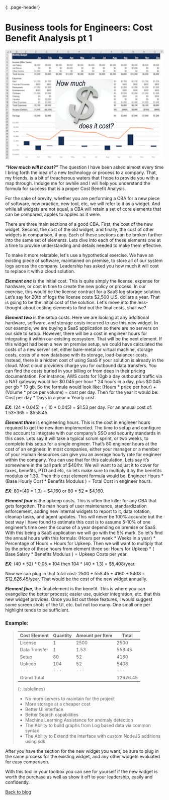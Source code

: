 {: .page-header}  
  
# Business tools for Engineers: Cost Benefit Analysis pt 1

![How much will it cost?](./howmuch.jpg)

***“How much will it cost?”*** The question I have been asked almost every time I bring forth the idea of a new technology or process to a company. That, my friends, is a bit of treacherous waters that I hope to provide you with a map through. Indulge me for awhile and I will  help you understand the formula for success that is a proper Cost Benefit Analysis.

For the sake of brevity, whether you are performing a CBA for a new piece of software, new practice, new tool, etc, we will refer to it as a widget. And while all widgets are not equal, a CBA will retain a set of core elements that can be compared, apples to apples as it were.

There are three main sections of a good CBA. First, the cost of the new widget. Second, the cost of the old widget, and finally, the cost of other widgets in comparison, if any. Each of these sections can be broken further into the same set of elements. Lets dive into each of these elements one at a time to provide understanding and details needed to make them effective. 

To make it more relatable,  let's use a hypothetical exercise. We have an existing piece of software, maintained on premise, to store all of our system logs across the company. Leadership has asked you how much it will cost to replace it with a cloud solution.

***Element one*** is the initial cost. This is quite simply the license, expense for hardware, or cost in time to create the new policy or process. In our exercise, this would be the license contract for a SaaS log storage solution.  Let’s say for 20tb of logs the license costs $2,500 U.S. dollars a year. That is going to be the initial cost of the solution. Let's move into the less-thought-about costing elements to find out the final costs, shall we?

***Element two*** is the setup costs. Here we are looking at any additional hardware, software, and storage costs incurred to use this new widget. In our example, we are buying a SaaS application so there are no servers on our side to setup. However, there will be a cost in engineer hours for integrating it within our existing ecosystem. That will be the next element. If this widget had been a new on premise setup, we could have calculated the costs of a new server set, either bare-metal or virtual machine, storage costs, costs of a new database with its storage, load-balancer costs. Instead, there is a hidden cost of using SaaS if your solution is already in the cloud. Most cloud providers charge you for outbound data transfers. You can find the costs buried in your billing or from deep in their pricing documentation. For instance, AWS costs for 10gb a day outbound traffic via a NAT gateway would be: $0.045 per hour * 24 hours in a day, plus $0.045 per gb * 10 gb. So the formula would look like:  (Hours * price per hour) + (Volume * price per volume) = cost per day. Then for the year it would be: Cost per day * Days in a year = Yearly cost.  
  
***EX***: (24 * 0.045) + ( 10 * 0.045) = $1.53 per day. For an annual cost of: 1.53*365 = $558.45.

***Element three*** is engineering hours. This is the cost in engineer hours required to get the new item implemented. The time to setup and configure the account to integrate with our company’s SSO and security standards in this case. Lets say it will take a typical scrum sprint, or two weeks, to complete this setup for a single engineer. That’s 80 engineer hours at the cost of an engineer. In most companies, either your manager or a member of your Human Resources can give you an average hourly rate for engineer within the company. You can use that for this calculation. Lets say it’s somewhere in the ball park of $40/hr. We will want to adjust it to cover for taxes, benefits, PTO and etc, so lets make sure to multiply it by the benefits modulus or 1.30. Then this cost element formula would be: Engineer Hours * (Base Hourly Cost * Benefits Modulus )  = Total Cost in engineer hours.  
  
***EX***: 80*(40 * 1.3) = $4,160 or 80 * 52 = $4,160.

***Element four*** is the upkeep costs. This is often the killer for any CBA that gets forgotten. The man hours of user maintenance, standardization enforcement, adding new internal widgets to report to it, data rotation, cleanup tasks, and agent updates. This will never be 100% accurate but the best way I have found to estimate this cost is to assume 5-10% of one engineer’s time over the course of a year depending on premise or SaaS. With this being a SaaS application we will go with the 5% mark. So let's find the annual hours with this formula: (Hours per week * Weeks in a year) * Percentage of Hours = Hours for Upkeep. Then we will want to multiply that by the price of those hours from element three so: Hours for Upkeep * ( Base Salary * Benefits Modulus ) = Upkeep Costs per year.  
  
***EX***: (40 * 52) * 0.05 = 104 then 104 * (40 * 1.3) = $5,408/year.

Now we can plug in that total cost: 2500 + 558.45 + 4160 + 5408 = $12,626.45/year. That would be the cost of the new widget annually. 

***Element five***, the final element is the benefit. This is where you can evangelize the better process; easier use, quicker integration, etc. that this new widget provides. Once you list out these features, I would suggest some screen shots of the UI, etc. but not too many. One small one per highlight tends to be sufficient.

### **Example:**  
> | Cost Element | Quantity | Amount per Item | Total |  
> | --- | --- | --- | --- |  
> | License | 1 | 2500 | 2500 |  
> | Data Transfer | 1 | 1.53 | 558.45 |  
> | Setup | 80 | 52 | 4160 |  
> | Upkeep | 104 | 52 | 5408 |  
> | --- | --- | --- | --- |  
> | Grand Total | | | 12626.45 |  
>  {: .tablelines}  
>   
>  * No more servers to maintain for the project
>  * More storage at a cheaper cost
>  * Better UI interface
>  * Better Search capabilities
>  * Machine Learning Assistance for anomaly detection
>  * The Ability to build graphs from Log based data via common syntax
>  * The Ability to Extend the interface with custom NodeJS additions using sdk

After you have the section for the new widget you want, be sure to plug in the same process for the existing widget, and any other widgets evaluated for easy comparison. 

With this tool in your toolbox you can see for yourself if the new widget is worth the purchase as well as show it off to your leadership, easily and confidently.  

[Back to blog](https://madmages.com)